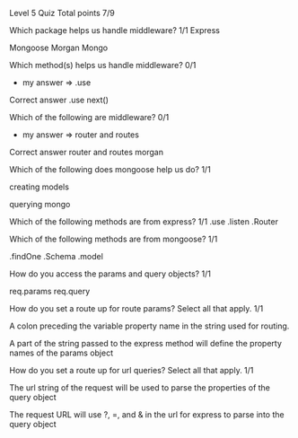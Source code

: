
Level 5 Quiz
Total points
7/9

 
Which package helps us handle middleware?
1/1
Express
 
Mongoose
Morgan
Mongo
 
Which method(s) helps us handle middleware?
0/1

* my answer => .use
 
Correct answer
.use
next()
 
Which of the following are middleware?
0/1
* my answer => router and routes
 
Correct answer
router and routes
morgan
 
Which of the following does mongoose help us do?
1/1

creating models
 
querying mongo
 

 
Which of the following methods are from express?
1/1
.use
.listen 
.Router
 
 
Which of the following methods are from mongoose?
1/1

.findOne 
.Schema
.model
 
 
How do you access the params and query objects?
1/1

req.params req.query
 
 
How do you set a route up for route params?  Select all that apply.
1/1

A colon preceding the variable property name in the string used for routing.
 
A part of the string passed to the express method will define the property names of the params object
 
 
How do you set a route up for url queries?  Select all that apply.
1/1

The url string of the request will be used to parse the properties of the query object
 
The request URL will use ?, =, and & in the url for express to parse into the query object
 

